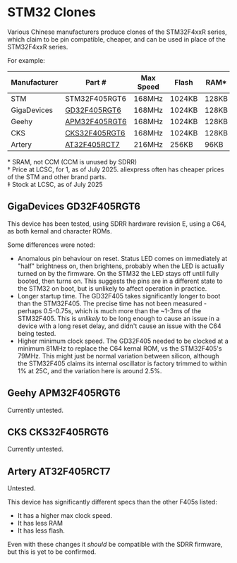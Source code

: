 # STM32 Clones

Various Chinese manufacturers produce clones of the STM32F4xxR series, which claim to be pin compatible, cheaper, and can be used in place of the STM32F4xxR series.

For example:

| Manufacturer | Part #        | Max Speed | Flash  | RAM*   | Price† | Stock‡ | Tested |
|--------------|---------------|-----------|--------|-------|--------|-------------------|--------|
| STM          | STM32F405RGT6 | 168MHz    | 1024KB | 128KB | $3.25  | 0 | Yes |
| GigaDevices  | [GD32F405RGT6](#gigadevices-gd32f405rgt6)  | 168MHz    | 1024KB | 128KB | $3.32  | 1002 | Yes |
| Geehy        | [APM32F405RGT6](#geehy-apm32f405rgt6) | 168MHz    | 1024KB | 128KB | $2.78  | 2262 | No |
| CKS          | [CKS32F405RGT6](#cks-cks32f405rgt6) | 168MHz    | 1024KB | 128KB | $2.77  | 962 | No |
| Artery       | [AT32F405RCT7](#artery-at32f405rct7)  | 216MHz    | 256KB | 96KB | $2.34  | 160 | No |

\* SRAM, not CCM (CCM is unused by SDRR)  
† Price at LCSC, for 1, as of July 2025.  aliexpress often has cheaper prices of the STM and other brand parts.  
‡ Stock at LCSC, as of July 2025

## GigaDevices GD32F405RGT6

This device has been tested, using SDRR hardware revision E, using a C64, as both kernal and character ROMs.

Some differences were noted:

- Anomalous pin behaviour on reset.  Status LED comes on immediately at "half" brightness on, then brightens, probably when the LED is actually turned on by the firmware.  On the STM32 the LED stays off until fully booted, then turns on.  This suggests the pins are in a different state to the STM32 on boot, but is unlikely to affect operation in practice.
- Longer startup time.  The GD32F405 takes significantly longer to boot than the STM32F405.  The precise time has not been measured - perhaps 0.5-0.75s, which is much more than the ~1-3ms of the STM32F405.  This is _unlikely_ to be long enough to cause an issue in a device with a long reset delay, and didn't cause an issue with the C64 being tested.
- Higher minimum clock speed.  The GD32F405 needed to be clocked at a minimum 81MHz to replace the C64 kernal ROM, vs the STM32F405's 79MHz.  This might just be normal variation between silicon, although the STM32F405 claims its internal oscillator is factory trimmed to within 1% at 25C, and the variation here is around 2.5%.

## Geehy APM32F405RGT6

Currently untested.

## CKS CKS32F405RGT6

Currently untested.

## Artery AT32F405RCT7

Untested.

This device has significantly different specs than the other F405s listed:

- It has a higher max clock speed.
- It has less RAM
- It has less flash.

Even with these changes it _should_ be compatible with the SDRR firmware, but this is yet to be confirmed.
